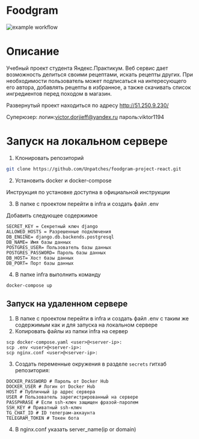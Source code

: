 # Foodgram
![example workflow](https://github.com/Unpatches/foodgram-project-react/actions/workflows/main.yml/badge.svg)

# Описание
    
Учебный проект студента Яндекс.Практикум. Веб сервис дает возможность делиться своими рецептами, искать рецепты других. При необходимости пользователь может подписаться на интересующего его автора, добавлять рецепты в избранное, а также скачивать список ингредиентов перед походом в магазин.



Развернутый проект находиться по адресу http://51.250.9.230/

Суперюзер: логин:victor.dorjieff@yandex.ru пароль:viktor1194



# Запуск на локальном сервере

1. Клонировать репозиторий

```bash
git clone https://github.com/Unpatches/foodgram-project-react.git
```

2. Установить docker и docker-compose

Инструкция по установке доступна в официальной инструкции

3. В папке с проектом перейти в infra и создать файл .env

Добавить следующее содержимое
```
SECRET_KEY = Секретный ключ django
ALLOWED_HOSTS = Разрешенные подключения
DB_ENGINE= django.db.backends.postgresql
DB_NAME= Имя базы данных
POSTGRES_USER= Пользователь базы данных
POSTGRES_PASSWORD= Пароль базы данных
DB_HOST= Хост базы данных
DB_PORT= Порт базы данных
```
4. В папке infra выполнить команду
```
docker-compose up
```

## Запуск на удаленном сервере
1. В папке с проектом перейти в infra и создать файл .env 
с таким же содержимым как и для запуска на локальном сервере
2. Копировать файлы из папки infra на сервер
```
scp docker-compose.yaml <user>@<server-ip>:
scp .env <user>@<server-ip>:
scp nginx.conf <user>@<server-ip>:
```

3. Cоздать переменные окружения в разделе `secrets` гитхаб репозитория:
```
DOCKER_PASSWORD # Пароль от Docker Hub
DOCKER_USER # Логин от Docker Hub
HOST # Публичный ip адрес сервера
USER # Пользователь зарегистрированный на сервере
PASSPHRASE # Если ssh-ключ защищен фразой-паролем
SSH_KEY # Приватный ssh-ключ
TG_CHAT_ID # ID телеграм-аккаунта
TELEGRAM_TOKEN # Токен бота
```
4. В nginx.conf указать server_name(ip or domain)
